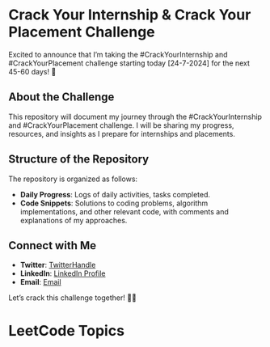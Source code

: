 # Crack Your Internship & Crack Your Placement Challenge

Excited to announce that I’m taking the #CrackYourInternship and #CrackYourPlacement challenge starting today [24-7-2024] for the next 45-60 days! 💪

## About the Challenge

This repository will document my journey through the #CrackYourInternship and #CrackYourPlacement challenge. I will be sharing my progress, resources, and insights as I prepare for internships and placements.

## Structure of the Repository

The repository is organized as follows:

- **Daily Progress**: Logs of daily activities, tasks completed.
- **Code Snippets**: Solutions to coding problems, algorithm implementations, and other relevant code, with comments and explanations of my approaches.


## Connect with Me

- **Twitter**: [TwitterHandle](https://x.com/wordrish)
- **LinkedIn**: [LinkedIn Profile](https://www.linkedin.com/in/iamrishaby/)
- **Email**: [Email](rishab130402@gmail.com)

Let’s crack this challenge together! 💪🔥

<!---LeetCode Topics Start-->
# LeetCode Topics

<!---LeetCode Topics End-->
